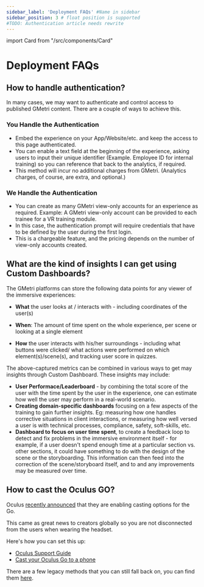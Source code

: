 ```yaml
---
sidebar_label: 'Deployment FAQs' #Name in sidebar
sidebar_position: 3 # float position is supported
#TODO: Authentication article needs rewrite
---
```

import Card from "/src/components/Card"

# Deployment FAQs

##  How to handle authentication?  

In many cases, we may want to authenticate and control access to published GMetri content. There are a couple of ways to achieve this.

### You Handle the Authentication 

- Embed the experience on your App/Website/etc. and keep the access to this page authenticated.
- You can enable a text field at the beginning of the experience, asking users to input their unique identifier (Example. Employee ID for internal training) so you can reference that back to the analytics, if required.
- This method will incur no additional charges from GMetri. (Analytics charges, of course, are extra, and optional.)

### We Handle the Authentication  

- You can create as many GMetri view-only accounts for an experience as required.
Example: A GMetri view-only account can be provided to each trainee for a VR training module.
- In this case, the authentication prompt will require credentials that have to be defined by the user during the first login.
 - This is a chargeable feature, and the pricing depends on the number of view-only accounts created.

## What are the kind of insights I can get using Custom Dashboards?
The GMetri platforms can store the following data points for any viewer of the immersive experiences:

  - **What** the user looks at / interacts with - including coordinates of the user(s)  
  
  - **When**: The amount of time spent on the whole experience, per scene or looking at a single element  
  
  - **How** the user interacts with his/her surroundings - including what buttons were clicked/ what actions were performed on which element(s)/scene(s), and tracking user score in quizzes.   


  
The above-captured metrics can be combined in various ways to get may insights through Custom Dashboard. These insights may include:  

  - **User Performace/Leaderboard** - by combining the total score of the user with the time spent by the user in the experience, one can estimate how well the user may perform in a real-world scenario.
  - **Creating domain-specific dashboards** focusing on a few aspects of the training to gain further insights. Eg: measuring how one handles corrective situations in client interactions, or measuring how well versed a user is with technical processes, compliance, safety, soft-skills, etc.
  - **Dashboard to focus on user time spent**, to create a feedback loop to detect and fix problems in the immersive environment itself - for example, if a user doesn't spend enough time at a particular section vs. other sections, it could have something to do with the design of the scene or the storyboarding. This information can then feed into the correction of the scene/storyboard itself, and to and any improvements may be measured over time.  
  

 ## How to cast the Oculus GO?

Oculus [recently announced](https://www.oculus.com/blog/october-platform-updates-casting-comes-to-oculus-go-avatar-updates-and-more/) that they are enabling casting options for the Go.


This came as great news to creators globally so you are not disconnected from the users when wearing the headset.


Here's how you can set this up:
- [Oculus Support Guide](https://support.oculus.com/articles/headsets-and-accessories/oculus-go-and-gear-vr/index-go-gear-vr#faq_1053142614872870/)
- [Cast your Oculus Go to a phone](https://www.androidcentral.com/how-cast-your-oculus-go)  
  

There are a few legacy methods that you can still fall back on, you can find them [here](https://pixvana.com/sharing-your-oculus-go-screen-on-your-laptop/). 